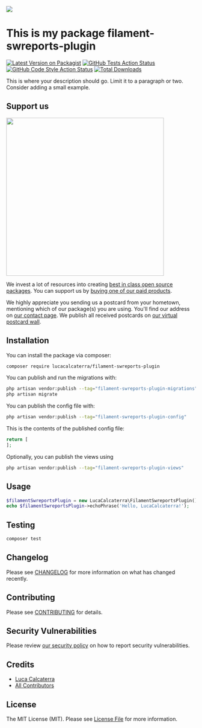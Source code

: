 
[<img src="https://github-ads.s3.eu-central-1.amazonaws.com/support-ukraine.svg?t=1" />](https://supportukrainenow.org)

# This is my package filament-swreports-plugin

[![Latest Version on Packagist](https://img.shields.io/packagist/v/lucacalcaterra/filament-swreports-plugin.svg?style=flat-square)](https://packagist.org/packages/lucacalcaterra/filament-swreports-plugin)
[![GitHub Tests Action Status](https://img.shields.io/github/workflow/status/lucacalcaterra/filament-swreports-plugin/run-tests?label=tests)](https://github.com/lucacalcaterra/filament-swreports-plugin/actions?query=workflow%3Arun-tests+branch%3Amain)
[![GitHub Code Style Action Status](https://img.shields.io/github/workflow/status/lucacalcaterra/filament-swreports-plugin/Check%20&%20fix%20styling?label=code%20style)](https://github.com/lucacalcaterra/filament-swreports-plugin/actions?query=workflow%3A"Check+%26+fix+styling"+branch%3Amain)
[![Total Downloads](https://img.shields.io/packagist/dt/lucacalcaterra/filament-swreports-plugin.svg?style=flat-square)](https://packagist.org/packages/lucacalcaterra/filament-swreports-plugin)

This is where your description should go. Limit it to a paragraph or two. Consider adding a small example.

## Support us

[<img src="https://github-ads.s3.eu-central-1.amazonaws.com/filament-swreports-plugin.jpg?t=1" width="419px" />](https://spatie.be/github-ad-click/filament-swreports-plugin)

We invest a lot of resources into creating [best in class open source packages](https://spatie.be/open-source). You can support us by [buying one of our paid products](https://spatie.be/open-source/support-us).

We highly appreciate you sending us a postcard from your hometown, mentioning which of our package(s) you are using. You'll find our address on [our contact page](https://spatie.be/about-us). We publish all received postcards on [our virtual postcard wall](https://spatie.be/open-source/postcards).

## Installation

You can install the package via composer:

```bash
composer require lucacalcaterra/filament-swreports-plugin
```

You can publish and run the migrations with:

```bash
php artisan vendor:publish --tag="filament-swreports-plugin-migrations"
php artisan migrate
```

You can publish the config file with:

```bash
php artisan vendor:publish --tag="filament-swreports-plugin-config"
```

This is the contents of the published config file:

```php
return [
];
```

Optionally, you can publish the views using

```bash
php artisan vendor:publish --tag="filament-swreports-plugin-views"
```

## Usage

```php
$filamentSwreportsPlugin = new LucaCalcaterra\FilamentSwreportsPlugin();
echo $filamentSwreportsPlugin->echoPhrase('Hello, LucaCalcaterra!');
```

## Testing

```bash
composer test
```

## Changelog

Please see [CHANGELOG](CHANGELOG.md) for more information on what has changed recently.

## Contributing

Please see [CONTRIBUTING](https://github.com/spatie/.github/blob/main/CONTRIBUTING.md) for details.

## Security Vulnerabilities

Please review [our security policy](../../security/policy) on how to report security vulnerabilities.

## Credits

- [Luca Calcaterra](https://github.com/lucacalcaterra)
- [All Contributors](../../contributors)

## License

The MIT License (MIT). Please see [License File](LICENSE.md) for more information.
